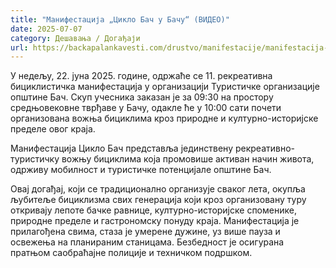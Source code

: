 ```yaml
---
title: "Манифестација „Цикло Бач у Бачу“ (ВИДЕО)"
date: 2025-07-07
category: Дешавања / Догађаји
url: https://backapalankavesti.com/drustvo/manifestacije/manifestacija-ciklo-bac-u-bacu-video/
---
```


У недељу, 22. јуна 2025. године, одржаће се 11. рекреативна бициклистичка манифестација у организацији Туристичке организације општине Бач. Скуп учесника заказан је за 09:30 на простору средњовековне тврђаве у Бачу, одакле ће у 10:00 сати почети организована вожња бициклима кроз природне и културно-историјске пределе овог краја.

Манифестација Цикло Бач представља јединствену рекреативно-туристичку вожњу бициклима која промовише активан начин живота, одрживу мобилност и туристичке потенцијале општине Бач.

Овај догађај, који се традиционално организује сваког лета, окупља љубитеље бициклизма свих генерација који кроз организовану туру откривају лепоте бачке равнице, културно-историјске споменике, природне пределе и гастрономску понуду краја. Манифестација је прилагођена свима, стаза је умерене дужине, уз више пауза и освежења на планираним станицама. Безбедност је осигурана пратњом саобраћајне полиције и техничком подршком.
